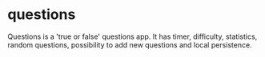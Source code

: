 # questions
Questions is a 'true or false' questions app. It has timer, difficulty, statistics, random questions, possibility to add new questions and local persistence.
